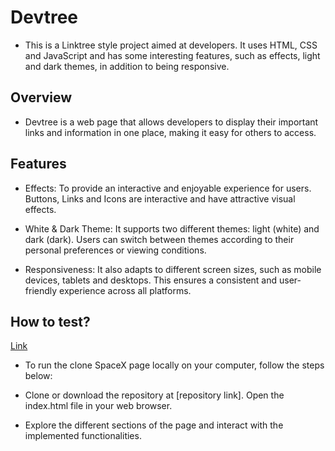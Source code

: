 # Devtree

- This is a Linktree style project aimed at developers. It uses HTML, CSS and JavaScript and has some interesting features, such as effects, light and dark themes, in addition to being responsive.

## Overview

- Devtree is a web page that allows developers to display their important links and information in one place, making it easy for others to access.

## Features

- Effects:
  To provide an interactive and enjoyable experience for users. Buttons, Links and Icons are interactive and have attractive visual effects.

- White & Dark Theme:
  It supports two different themes: light (white) and dark (dark). Users can switch between themes according to their personal preferences or viewing conditions.

- Responsiveness:
  It also adapts to different screen sizes, such as mobile devices, tablets and desktops. This ensures a consistent and user-friendly experience across all platforms.

## How to test?

[Link](https://coutinhoge.github.io/devtree/)

- To run the clone SpaceX page locally on your computer, follow the steps below:

- Clone or download the repository at [repository link].
  Open the index.html file in your web browser.
- Explore the different sections of the page and interact with the implemented functionalities.
